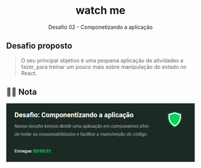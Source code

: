 <h1 align="center">
  watch me
</h1>

<p align="center">
Desafio 02 - Componetizando a aplicação
</p>

## Desafio proposto

> O seu principal objetivo é uma pequena aplicação de atividades a fazer, para treinar um pouco mais sobre manipulação do estado no React.

## 👨‍🎓 Nota
<img src="./assets/grade-desafio2.png" alt="Nota do desafio">